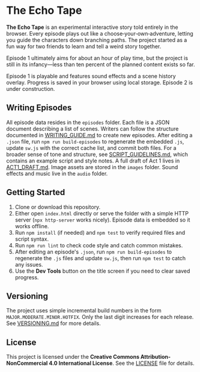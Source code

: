 # The Echo Tape

**The Echo Tape** is an experimental interactive story told entirely in the browser. Every episode plays out like a choose‑your‑own‑adventure, letting you guide the characters down branching paths. The project started as a fun way for two friends to learn and tell a weird story together.

Episode 1 ultimately aims for about an hour of play time, but the project is still in its infancy—less than ten percent of the planned content exists so far.

Episode 1 is playable and features sound effects and a scene history overlay. Progress is saved in your browser using local storage. Episode 2 is under construction.

## Writing Episodes

All episode data resides in the `episodes` folder. Each file is a JSON document describing a list of scenes. Writers can follow the structure documented in [WRITING_GUIDE.md](WRITING_GUIDE.md) to create new episodes. After editing a `.json` file, run `npm run build-episodes` to regenerate the embedded `.js`, update `sw.js` with the correct cache list, and commit both files.
For a broader sense of tone and structure, see [SCRIPT_GUIDELINES.md](SCRIPT_GUIDELINES.md), which contains an example script and style notes. A full draft of Act&nbsp;1 lives in [ACT1_DRAFT.md](ACT1_DRAFT.md).
Image assets are stored in the `images` folder. Sound effects and music live in the `audio` folder.

## Getting Started

1. Clone or download this repository.
2. Either open `index.html` directly or serve the folder with a simple HTTP server (`npx http-server` works nicely). Episode data is embedded so it works offline.
3. Run `npm install` (if needed) and `npm test` to verify required files and script syntax.
4. Run `npm run lint` to check code style and catch common mistakes.
5. After editing an episode's `.json`, run `npm run build-episodes` to regenerate the `.js` files and update `sw.js`, then run `npm test` to catch any issues.
6. Use the **Dev Tools** button on the title screen if you need to clear saved progress.

## Versioning

The project uses simple incremental build numbers in the form
`MAJOR.MODERATE.MINOR.HOTFIX`. Only the last digit increases for each
release. See [VERSIONING.md](VERSIONING.md) for more details.

## License

This project is licensed under the **Creative Commons Attribution-NonCommercial 4.0 International License**. See the [LICENSE](LICENSE) file for details.

